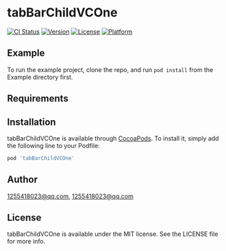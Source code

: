 # tabBarChildVCOne

[![CI Status](https://img.shields.io/travis/1255418023@qq.com/tabBarChildVCOne.svg?style=flat)](https://travis-ci.org/1255418023@qq.com/tabBarChildVCOne)
[![Version](https://img.shields.io/cocoapods/v/tabBarChildVCOne.svg?style=flat)](https://cocoapods.org/pods/tabBarChildVCOne)
[![License](https://img.shields.io/cocoapods/l/tabBarChildVCOne.svg?style=flat)](https://cocoapods.org/pods/tabBarChildVCOne)
[![Platform](https://img.shields.io/cocoapods/p/tabBarChildVCOne.svg?style=flat)](https://cocoapods.org/pods/tabBarChildVCOne)

## Example

To run the example project, clone the repo, and run `pod install` from the Example directory first.

## Requirements

## Installation

tabBarChildVCOne is available through [CocoaPods](https://cocoapods.org). To install
it, simply add the following line to your Podfile:

```ruby
pod 'tabBarChildVCOne'
```

## Author

1255418023@qq.com, 1255418023@qq.com

## License

tabBarChildVCOne is available under the MIT license. See the LICENSE file for more info.
